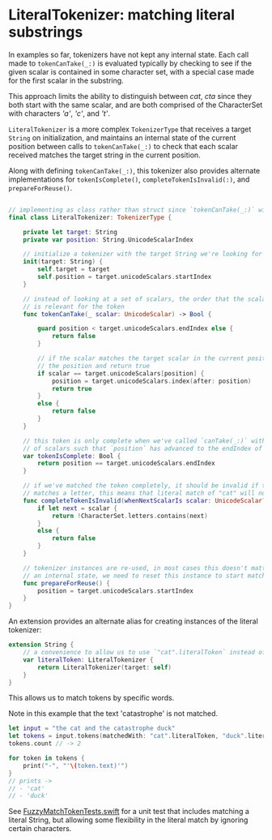 # LiteralTokenizer: matching literal substrings

In examples so far, tokenizers have not kept any internal state. Each call made to `tokenCanTake(_:)` is evaluated typically by checking to see if the given scalar is contained in some character set, with a special case made for the first scalar in the substring.

This approach limits the ability to distinguish between *cat*, *cta* since they both start with the same scalar, and are both comprised of the CharacterSet with characters *'a'*, *'c'*, and *'t'*.

`LiteralTokenizer` is a more complex `TokenizerType` that receives a target `String` on initialization, and maintains an internal state of the current position between calls to `tokenCanTake(_:)` to check that each scalar received matches the target string in the current position.

Along with defining `tokenCanTake(_:)`, this tokenizer also provides alternate implementations for `tokenIsComplete()`, `completeTokenIsInvalid(:)`, and `prepareForReuse()`.

````Swift

// implementing as class rather than struct since `tokenCanTake(_:)` will have mutating effect.
final class LiteralTokenizer: TokenizerType {

    private let target: String
    private var position: String.UnicodeScalarIndex

    // initialize a tokenizer with the target String we're looking for
    init(target: String) {
        self.target = target
        self.position = target.unicodeScalars.startIndex
    }

    // instead of looking at a set of scalars, the order that the scalar occurs
    // is relevant for the token
    func tokenCanTake(_ scalar: UnicodeScalar) -> Bool {

        guard position < target.unicodeScalars.endIndex else {
            return false
        }

        // if the scalar matches the target scalar in the current position, then advance
        // the position and return true
        if scalar == target.unicodeScalars[position] {
            position = target.unicodeScalars.index(after: position)
            return true
        }
        else {
            return false
        }
    }

    // this token is only complete when we've called `canTake(_:)` with the correct sequence
    // of scalars such that `position` has advanced to the endIndex of the target
    var tokenIsComplete: Bool {
        return position == target.unicodeScalars.endIndex
    }

    // if we've matched the token completely, it should be invalid if the next scalar
    // matches a letter, this means that literal match of "cat" will not match "catastrophe"
    func completeTokenIsInvalid(whenNextScalarIs scalar: UnicodeScalar?) -> Bool {
        if let next = scalar {
            return !CharacterSet.letters.contains(next)
        }
        else {
            return false
        }
    }

    // tokenizer instances are re-used, in most cases this doesn't matter, but because we keep
    // an internal state, we need to reset this instance to start matching again
    func prepareForReuse() {
        position = target.unicodeScalars.startIndex
    }
}

````

An extension provides an alternate alias for creating instances of the literal tokenizer:

````Swift
extension String {
    // a convenience to allow us to use `"cat".literalToken` instead of `LiteralTokenizer("cat")`
    var literalToken: LiteralTokenizer {
        return LiteralTokenizer(target: self)
    }
}
````

This allows us to match tokens by specific words.

Note in this example that the text 'catastrophe' is not matched.

````Swift
let input = "the cat and the catastrophe duck"
let tokens = input.tokens(matchedWith: "cat".literalToken, "duck".literalToken)
tokens.count // -> 2

for token in tokens {
    print("-", "'\(token.text)'")
}
// prints ->
// - 'cat'
// - 'duck'

````

See [FuzzyMatchTokenTests.swift](https://github.com/mathewsanders/Mustard/blob/master/Tests/FuzzyMatchTokenTests.swift) for a unit test that includes matching a literal String, but allowing some flexibility in the literal match by ignoring certain characters.
